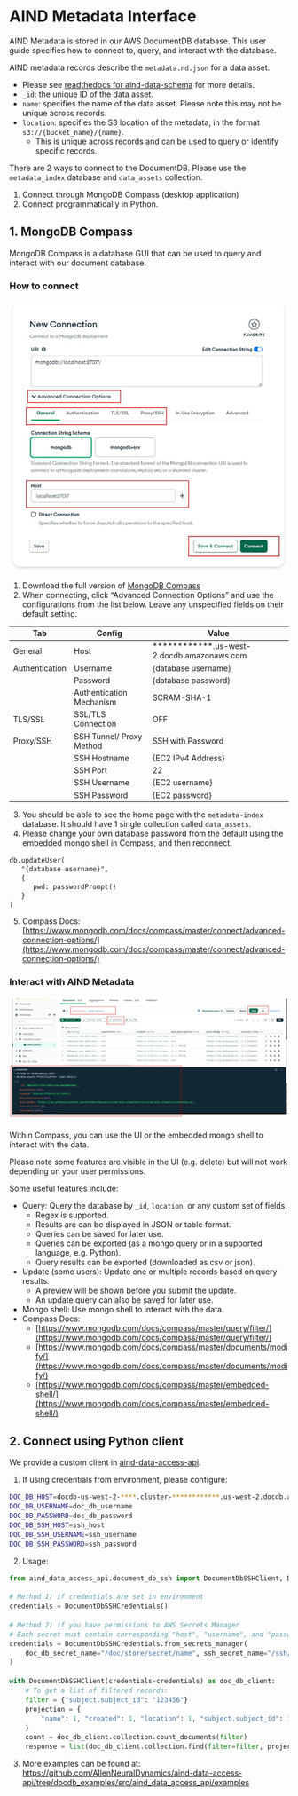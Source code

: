 
# AIND Metadata Interface
AIND Metadata is stored in our AWS DocumentDB database. This user guide specifies how to connect to, query, and interact with the database.

AIND metadata records describe the `metadata.nd.json` for a data asset.
- Please see [readthedocs for aind-data-schema](https://aind-data-schema.readthedocs.io/en/latest/aind_data_schema.core.html#module-aind_data_schema.core.metadata) for more details.
- `_id`: the unique ID of the data asset.
- `name`: specifies the name of the data asset. Please note this may not be unique across records.
- `location`: specifies the S3 location of the metadata, in the format `s3://{bucket_name}/{name}`.
   - This is unique across records and can be used to query or identify specific records.

There are 2 ways to connect to the DocumentDB. Please use the `metadata_index` database and `data_assets` collection.
1. Connect through MongoDB Compass (desktop application)
2. Connect programmatically in Python. 

## 1. MongoDB Compass
MongoDB Compass is a database GUI that can be used to query and interact with our document database.

### How to connect
![MongoDB Compass Connection](github_pages/public/mongodb_compass_connection.JPG)

1.	Download the full version of [MongoDB Compass](https://www.mongodb.com/try/download/compass)
2.	When connecting, click “Advanced Connection Options” and use the configurations from the list below. Leave any unspecified fields on their default setting.

| Tab            | Config                   | Value                                               |
|----------------|--------------------------|-----------------------------------------------------|
| General        | Host                     | ************.us-west-2.docdb.amazonaws.com          |
| Authentication | Username                 | {database username}                                 |
|                | Password                 | {database password}                                 |
|                | Authentication Mechanism | SCRAM-SHA-1                                         |
| TLS/SSL        | SSL/TLS Connection       | OFF                                                 |
| Proxy/SSH      | SSH Tunnel/ Proxy Method | SSH with Password                                   |
|                | SSH Hostname             | {EC2 IPv4 Address}                                  |
|                | SSH Port                 | 22                                                  |
|                | SSH Username             | {EC2 username}                                      |
|                | SSH Password             | {EC2 password}                                      |

3. You should be able to see the home page with the `metadata-index` database. It should have 1 single collection called `data_assets`.
4. Please change your own database password from the default using the embedded mongo shell in Compass, and then reconnect.
```
db.updateUser(
   "{database username}",
   {
      pwd: passwordPrompt()
   }
)
```
5. Compass Docs: [https://www.mongodb.com/docs/compass/master/connect/advanced-connection-options/](https://www.mongodb.com/docs/compass/master/connect/advanced-connection-options/)

### Interact with AIND Metadata
![MongoDB Compass Documents Query](github_pages/public/mongodb_compass_documents_query.JPG)

Within Compass, you can use the UI or the embedded mongo shell to interact with the data.

Please note some features are visible in the UI (e.g. delete) but will not work depending on your user permissions.

Some useful features include:
- Query: Query the database by `_id`, `location`, or any custom set of fields.
   - Regex is supported.
   - Results are can be displayed in JSON or table format.
   - Queries can be saved for later use.
   - Queries can be exported (as a mongo query or in a supported language, e.g. Python).
   - Query results can be exported (downloaded as csv or json).
- Update (some users): Update one or multiple records based on query results.
   - A preview will be shown before you submit the update.
   - An update query can also be saved for later use.
- Mongo shell: Use mongo shell to interact with the data.
- Compass Docs:
   - [https://www.mongodb.com/docs/compass/master/query/filter/](https://www.mongodb.com/docs/compass/master/query/filter/)
   - [https://www.mongodb.com/docs/compass/master/documents/modify/](https://www.mongodb.com/docs/compass/master/documents/modify/)
   - [https://www.mongodb.com/docs/compass/master/embedded-shell/](https://www.mongodb.com/docs/compass/master/embedded-shell/)


## 2. Connect using Python client
We provide a custom client in [aind-data-access-api](https://github.com/AllenNeuralDynamics/aind-data-access-api). 

1. If using credentials from environment, please configure:
```sh
DOC_DB_HOST=docdb-us-west-2-****.cluster-************.us-west-2.docdb.amazonaws.com
DOC_DB_USERNAME=doc_db_username
DOC_DB_PASSWORD=doc_db_password
DOC_DB_SSH_HOST=ssh_host
DOC_DB_SSH_USERNAME=ssh_username
DOC_DB_SSH_PASSWORD=ssh_password
```
2. Usage:
```python
from aind_data_access_api.document_db_ssh import DocumentDbSSHClient, DocumentDbSSHCredentials

# Method 1) if credentials are set in environment
credentials = DocumentDbSSHCredentials()

# Method 2) if you have permissions to AWS Secrets Manager
# Each secret must contain corresponding "host", "username", and "password"
credentials = DocumentDbSSHCredentials.from_secrets_manager(
    doc_db_secret_name="/doc/store/secret/name", ssh_secret_name="/ssh/tunnel/secret/name"
)

with DocumentDbSSHClient(credentials=credentials) as doc_db_client:
    # To get a list of filtered records:
    filter = {"subject.subject_id": "123456"}
    projection = {
        "name": 1, "created": 1, "location": 1, "subject.subject_id": 1, "subject.date_of_birth": 1,
    }
    count = doc_db_client.collection.count_documents(filter)
    response = list(doc_db_client.collection.find(filter=filter, projection=projection))
```

3. More examples can be found at: https://github.com/AllenNeuralDynamics/aind-data-access-api/tree/docdb_examples/src/aind_data_access_api/examples